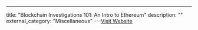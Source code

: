 ---
title: "Blockchain Investigations 101: An Intro to Ethereum"
description: ""
external_category: "Miscellaneous"
---[Visit Website](https://youtu.be/mBW7djo_fg8)

